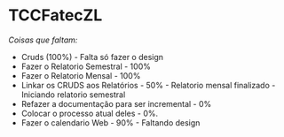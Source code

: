 # TCCFatecZL

*Coisas que faltam:*

  - Cruds (100%) - Falta só fazer o design
  - Fazer o Relatorio Semestral - 100%
  - Fazer o Relatorio Mensal - 100% 
  - Linkar os CRUDS aos Relatórios - 50% - Relatorio mensal finalizado - Iniciando relatorio semestral
  - Refazer a documentação para ser incremental - 0%
  - Colocar o processo atual deles - 0%.
  - Fazer o calendario Web - 90% - Faltando design 
  
